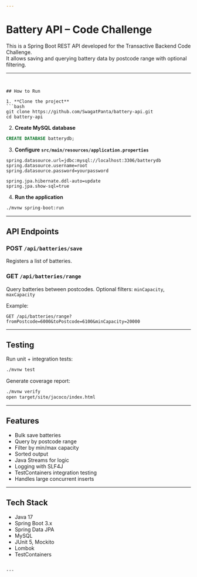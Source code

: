 ```yaml
---

````
# Battery API – Code Challenge

This is a Spring Boot REST API developed for the Transactive Backend Code Challenge.  
It allows saving and querying battery data by postcode range with optional filtering.

---
```


## How to Run

1. **Clone the project**
```bash
git clone https://github.com/SwagatPanta/battery-api.git
cd battery-api
````

2. **Create MySQL database**

```sql
CREATE DATABASE batterydb;
```

3. **Configure `src/main/resources/application.properties`**

```properties
spring.datasource.url=jdbc:mysql://localhost:3306/batterydb
spring.datasource.username=root
spring.datasource.password=yourpassword

spring.jpa.hibernate.ddl-auto=update
spring.jpa.show-sql=true
```

4. **Run the application**

```bash
./mvnw spring-boot:run
```

---

## API Endpoints

### POST `/api/batteries/save`

Registers a list of batteries.

### GET `/api/batteries/range`

Query batteries between postcodes.
Optional filters: `minCapacity`, `maxCapacity`

Example:

```
GET /api/batteries/range?fromPostcode=6000&toPostcode=6100&minCapacity=20000
```

---

## Testing

Run unit + integration tests:

```bash
./mvnw test
```

Generate coverage report:

```bash
./mvnw verify
open target/site/jacoco/index.html
```

---

## Features

* Bulk save batteries
* Query by postcode range
* Filter by min/max capacity
* Sorted output
* Java Streams for logic
* Logging with SLF4J
* TestContainers integration testing
* Handles large concurrent inserts

---

##  Tech Stack

* Java 17
* Spring Boot 3.x
* Spring Data JPA
* MySQL
* JUnit 5, Mockito
* Lombok
* TestContainers

```

---

